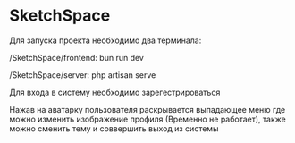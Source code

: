 # SketchSpace

Для запуска проекта необходимо два терминала: 

/SketchSpace/frontend:  bun run dev

/SketchSpace/server:  php artisan serve

Для входа в систему необходимо зарегестрироваться

Нажав на аватарку пользователя раскрывается выпадающее меню где можно изменить изображение профиля (Временно не работает), также можно сменить тему и соввершить выход из системы
